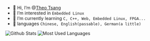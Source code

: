 - 👋 Hi, I’m @[Theo Tsang](https://jan-z.top/about)
- 👀 I’m interested in `Embedded Linux`
- 🌱 I’m currently learning `C, C++, Web, Embedded Linux, FPGA...`
- 📜 languages `Chinese, English(passable), German(a little)`

![Github Stats](https://github-readme-stats.vercel.app/api?username=Theo-Tsang&show_icons=true&theme=highcontrast&count_private=true)
![Most Used Languages](https://github-readme-stats.vercel.app/api/top-langs/?username=WeihanLi&theme=dark&layout=compact)
<!---
Theo-Tsang/Theo-Tsang is a ✨ special ✨ repository because its `README.md` (this file) appears on your GitHub profile.
You can click the Preview link to take a look at your changes.
--->
